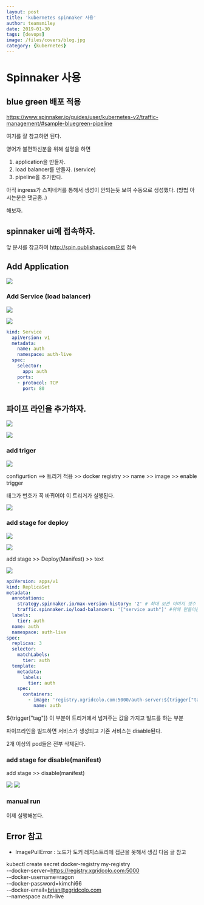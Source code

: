 ```yaml
---
layout: post
title: 'kubernetes spinnaker 사용' 
author: teamsmiley
date: 2019-01-30
tags: [devops]
image: /files/covers/blog.jpg
category: {kubernetes}
---
```


# Spinnaker 사용

## blue green 배포 적용 

<https://www.spinnaker.io/guides/user/kubernetes-v2/traffic-management/#sample-bluegreen-pipeline>

여기를 잘 참고하면 된다. 

영어가 불편하신분을 위해 설명을 하면  

1. application을 만들자.  
2. load balancer를 만들자. (service)
3. pipeline을 추가한다. 

아직 ingress가 스피네커를 통해서 생성이 안되는듯 보여 수동으로 생성했다. (방법 아시는분은 댓글좀..)

해보자.

## spinnaker ui에 접속하자. 

앞 문서를 참고하여 http://spin.publishapi.com으로 접속

## Add Application 

![]({{site_baseurl}}/assets/spinnaker-01.png)

### Add Service (load balancer)

![]({{site_baseurl}}/assets/spinnaker-02.png)

![]({{site_baseurl}}/assets/spinnaker-03.png)

```yml
kind: Service
  apiVersion: v1
  metadata:
    name: auth
    namespace: auth-live
  spec:
    selector:
      app: auth
    ports:
    - protocol: TCP
      port: 80
```

## 파이프 라인을 추가하자. 

![]({{site_baseurl}}/assets/spinnaker-04.png)

![]({{site_baseurl}}/assets/spinnaker-05.png)

### add triger 
![]({{site_baseurl}}/assets/spinnaker-06.png)

configurtion ==> 트리거 적용 >> docker registry  >> name >> image >> enable trigger

태그가 번호가 꼭 바뀌어야 이 트리거가 실행된다.

![]({{site_baseurl}}/assets/spinnaker-07.png)

### add stage for deploy

![]({{site_baseurl}}/assets/spinnaker-08.png)

![]({{site_baseurl}}/assets/spinnaker-09.png)

add stage >> Deploy(Manifest) >> text 

![]({{site_baseurl}}/assets/spinnaker-10.png)

```yml
apiVersion: apps/v1
kind: ReplicaSet
metadata:
  annotations:
    strategy.spinnaker.io/max-version-history: '2' # 최대 보관 이미지 갯수 롤백이 최근 1번째까지 가능하게 된다.
    traffic.spinnaker.io/load-balancers: '["service auth"]' #위에 만들어둔 서비스 붙인다. 이게 없으면 disable이 안된다. 
  labels:
    tier: auth
  name: auth
  namespace: auth-live
spec:
  replicas: 3
  selector:
    matchLabels:
      tier: auth
  template:
    metadata:
      labels:
        tier: auth
    spec:
      containers:
        - image: 'registry.xgridcolo.com:5000/auth-server:${trigger["tag"]}' # 이거 중요 트리거에서 넘겨준 정보를 가지고 빌드한다.
          name: auth
```

${trigger["tag"]} 이 부분이 트리거에서 넘겨주는 값을 가지고 빌드를 하는 부분

파이프라인을 빌드하면 서비스가 생성되고 기존 서비스는 disable된다.

2개 이상의 pod들은 전부 삭제된다.

### add stage for disable(manifest)

add stage >> disable(manifest) 

![]({{site_baseurl}}/assets/spinnaker-11.png)
![]({{site_baseurl}}/assets/spinnaker-12.png)

### manual run 

이제 실행해본다.

## Error 참고 
* ImagePullError : 노드가 도커 레지스트리에 접근을 못해서 생김 다음 글 참고 

kubectl create secret docker-registry my-registry \
--docker-server=https://registry.xgridcolo.com:5000 \
--docker-username=ragon \
--docker-password=kimchi66 \
--docker-email=brian@xgridcolo.com \
--namespace auth-live

